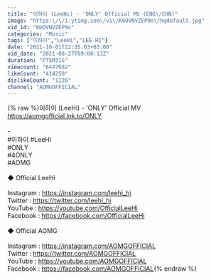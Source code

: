```yaml
---
title: "이하이 (LeeHi) - 'ONLY' Official MV (ENG\/CHN)"
image: "https:\/\/i.ytimg.com\/vi\/KmOVNVZEP9o\/hqdefault.jpg"
vid_id: "KmOVNVZEP9o"
categories: "Music"
tags: ["이하이","LeeHi","LEE HI"]
date: "2021-10-01T22:35:03+03:00"
vid_date: "2021-08-27T09:00:13Z"
duration: "PT5M31S"
viewcount: "6447682"
likeCount: "414250"
dislikeCount: "1126"
channel: "AOMGOFFICIAL"
---
```

{% raw %}이하이 (LeeHi) - 'ONLY' Official MV<br /><a rel="nofollow" target="blank" href="https://aomgofficial.lnk.to/ONLY">https://aomgofficial.lnk.to/ONLY</a><br /><br />-<br />#이하이 #LeeHi<br />#ONLY<br />#4ONLY<br />#AOMG<br /><br />◆ Official LeeHi<br /><br />Instagram : <a rel="nofollow" target="blank" href="https://instagram.com/leehi_hi">https://instagram.com/leehi_hi</a><br />Twitter : <a rel="nofollow" target="blank" href="https://twitter.com/leehi_hi">https://twitter.com/leehi_hi</a><br />YouTube : <a rel="nofollow" target="blank" href="https://youtube.com/OfficialLeeHi">https://youtube.com/OfficialLeeHi</a><br />Facebook : <a rel="nofollow" target="blank" href="https://facebook.com/OfficialLeeHi">https://facebook.com/OfficialLeeHi</a><br /><br />◆ Official AOMG<br /><br />Instagram : <a rel="nofollow" target="blank" href="https://instagram.com/AOMGOFFICIAL">https://instagram.com/AOMGOFFICIAL</a><br />Twitter : <a rel="nofollow" target="blank" href="https://twitter.com/AOMGOFFICIAL">https://twitter.com/AOMGOFFICIAL</a><br />YouTube : <a rel="nofollow" target="blank" href="https://youtube.com/AOMGOFFICIAL">https://youtube.com/AOMGOFFICIAL</a><br />Facebook : <a rel="nofollow" target="blank" href="https://facebook.com/AOMGOFFICIAL">https://facebook.com/AOMGOFFICIAL</a>{% endraw %}
